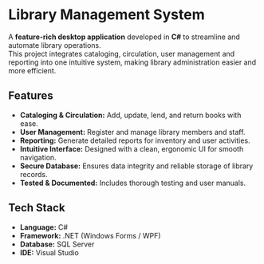 # Library Management System

A **feature‑rich desktop application** developed in **C#** to streamline and automate library operations.  
This project integrates cataloging, circulation, user management and reporting into one intuitive system, making library administration easier and more efficient.

## Features
-  **Cataloging & Circulation:** Add, update, lend, and return books with ease.  
-  **User Management:** Register and manage library members and staff.  
-  **Reporting:** Generate detailed reports for inventory and user activities.  
-  **Intuitive Interface:** Designed with a clean, ergonomic UI for smooth navigation.  
-  **Secure Database:** Ensures data integrity and reliable storage of library records.  
-  **Tested & Documented:** Includes thorough testing and user manuals.

## Tech Stack
- **Language:** C#  
- **Framework:** .NET (Windows Forms / WPF)  
- **Database:** SQL Server  
- **IDE:** Visual Studio  
